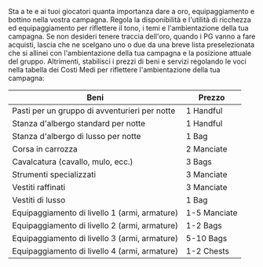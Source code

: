 Sta a te e ai tuoi giocatori quanta importanza dare a oro, equipaggiamento e bottino nella vostra campagna. Regola la disponibilità e l'utilità di ricchezza ed equipaggiamento per riflettere il tono, i temi e l'ambientazione della tua campagna. Se non desideri tenere traccia dell'oro, quando i PG vanno a fare acquisti, lascia che ne scelgano uno o due da una breve lista preselezionata che si allinei con l'ambientazione della tua campagna e la posizione attuale del gruppo. Altrimenti, stabilisci i prezzi di beni e servizi regolando le voci nella tabella dei Costi Medi per riflettere l'ambientazione della tua campagna:

| Beni                                          | Prezzo       |
| --------------------------------------------- | ------------ |
| Pasti per un gruppo di avventurieri per notte | 1 Handful    |
| Stanza d'albergo standard per notte           | 1 Handful    |
| Stanza d'albergo di lusso per notte           | 1 Bag        |
| Corsa in carrozza                             | 2 Manciate   |
| Cavalcatura (cavallo, mulo, ecc.)             | 3 Bags       |
| Strumenti specializzati                       | 3 Manciate   |
| Vestiti raffinati                             | 3 Manciate   |
| Vestiti di lusso                              | 1 Bag        |
| Equipaggiamento di livello 1 (armi, armature) | 1-5 Manciate |
| Equipaggiamento di livello 2 (armi, armature) | 1-2 Bags     |
| Equipaggiamento di livello 3 (armi, armature) | 5-10 Bags    |
| Equipaggiamento di livello 4 (armi, armature) | 1-2 Chests   |